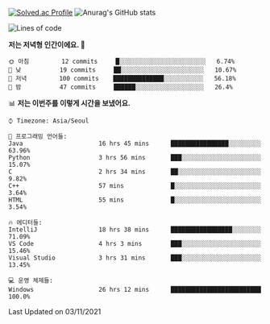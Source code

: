 

<!--
**PungwonLee/PungwonLee** is a ✨ _special_ ✨ repository because its `README.md` (this file) appears on your GitHub profile.

Here are some ideas to get you started:

- 🔭 I’m currently working on ...
- 🌱 I’m currently learning ...
- 👯 I’m looking to collaborate on ...
- 🤔 I’m looking for help with ...
- 💬 Ask me about ...
- 📫 How to reach me: ...
- 😄 Pronouns: ...
- ⚡ Fun fact: ...
-->
[![Solved.ac Profile](http://mazassumnida.wtf/api/v2/generate_badge?boj=vnddnjs00)](https://solved.ac/vnddnjs00/)
![Anurag's GitHub stats](https://github-readme-stats.vercel.app/api?username=PungwonLee&show_icons=true&theme=radical)
<!--START_SECTION:waka-->
![Lines of code](https://img.shields.io/badge/%EC%A0%80%EB%8A%94%20%EC%97%AC%ED%83%9C%EA%B9%8C%EC%A7%80%20-75753%20%EC%A4%84%EC%9D%98%20%EC%BD%94%EB%93%9C%EB%A5%BC%20%EC%9E%91%EC%84%B1%ED%96%88%EC%96%B4%EC%9A%94.-blue)

**저는 저녁형 인간이에요. 🦉** 

```text
🌞 아침         12 commits     █░░░░░░░░░░░░░░░░░░░░░░░░   6.74% 
🌆 낮　         19 commits     ██░░░░░░░░░░░░░░░░░░░░░░░   10.67% 
🌃 저녁         100 commits    ██████████████░░░░░░░░░░░   56.18% 
🌙 밤　         47 commits     ██████░░░░░░░░░░░░░░░░░░░   26.4%

```


📊 **저는 이번주를 이렇게 시간을 보냈어요.** 

```text
⌚︎ Timezone: Asia/Seoul

💬 프로그래밍 언어들: 
Java                     16 hrs 45 mins      ████████████████░░░░░░░░░   63.96% 
Python                   3 hrs 56 mins       ███░░░░░░░░░░░░░░░░░░░░░░   15.07% 
C                        2 hrs 34 mins       ██░░░░░░░░░░░░░░░░░░░░░░░   9.82% 
C++                      57 mins             █░░░░░░░░░░░░░░░░░░░░░░░░   3.64% 
HTML                     55 mins             █░░░░░░░░░░░░░░░░░░░░░░░░   3.54%

🔥 에디터들: 
IntelliJ                 18 hrs 38 mins      █████████████████░░░░░░░░   71.09% 
VS Code                  4 hrs 3 mins        ███░░░░░░░░░░░░░░░░░░░░░░   15.46% 
Visual Studio            3 hrs 31 mins       ███░░░░░░░░░░░░░░░░░░░░░░   13.45%

💻 운영 체제들: 
Windows                  26 hrs 12 mins      █████████████████████████   100.0%

```


 Last Updated on 03/11/2021
<!--END_SECTION:waka-->
